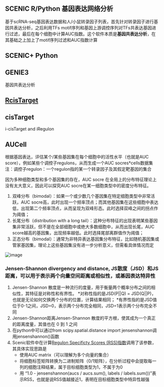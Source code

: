 ## SCENIC R/Python 基因表达网络分析
基于scRNA-seq基因表达数据和人/小鼠转录因子列表，首先针对转录因子进行基因共表达分析，之后利用TFs motif序列和基因上游调控序列对TFs共表达基因进行过滤，最后在每个细胞中计算AUC指数。这个软件本质是**基因共表达分析**，在其基础之上加上了motif序列过滤和AUC指数计算

## SCENIC+ Python

## GENIE3 
基因共表达分析



## [RcisTarget](https://bioconductor.riken.jp/packages/3.9/bioc/vignettes/RcisTarget/inst/doc/RcisTarget.html) 


## cisTarget


 i-cisTarget and iRegulon

## AUCell 
根据基因表达，评估某个/某些基因集在每个细胞中的活性水平（也就是AUC score），例如某些个调控子regulons，从而生成一个AUC socres*cells数据集
注：调控子regulon：一个regulon指的某一个转录因子及其假定靶基因的集合

因为多种细胞类型和多个基因集的存在，AUC socre 在全局上的分布特征理论上没有太大意义，因此可以探究AUC socre在某一细胞类型中的密度分布特征。
1. 双峰分布（bimodal）：如果一个或少数几个基因集在特定细胞类型中非常活跃，AUC socre高，此时出现一个频率顶点；而其他基因集在这些细胞中表达低，出现第二个频率顶点，从而呈现为双峰形态。此时选择双峰之间的拐点作为阈值；
2. 长尾分布（distribution with a long tail）：这种分布特征的出现表明某些基因集非常活跃，但不是在全部细胞中或绝大多数细胞中，从而出现长尾，AUC score越高的基因集，出现频率越低。此时选择尾部离群值作为阈值；
3. 正态分布（bimodal）：通常为非特异表达基因集分布特征，比如随机基因集或管家基因集，理论上这些基因集没有进一步分析意义，但需看具体情况而定

![image](https://github.com/JGangHan/Software-list/assets/75400599/c6c6ba3b-1f10-4841-b32c-8e8b1b2ef4df)


### Jensen-Shannon divergency and distance, JS散度（JSD）和JS距离，可以用于表示两个向量空间距离或相似性，或基因表达特异性
1. Jensen-Shannon 散度是一种流行的度量，用于衡量两个概率分布之间的相似性，其特征是对称性和有界性。
   *对称性指的是JSD(P||Q) = JSD(Q||P)，也就是无论如何交换两个分布的位置，计算结果相同；
   *有界性指的是JSD值位于0-1之间，JSD=0，表示两个分布完全相同，JSD=1表示两个分布完全不同
2. Jensen-Shannon距离Jensen-Shannon 散度的平方根，使其成为一个真正的距离度量，其值也在 0 到 1 之间
3. 在python中可以通过from scipy.spatial.distance import jensenshannon调用jensenshannon()函数
4. Scenic软件中在计算[Regulon Specificty Scores (RSS)指数](https://github.com/aertslab/pySCENIC/blob/master/src/pyscenic/rss.py)调用了该参数，其具体实现思路是
   * 使用AUC matrix（可以理解为多个向量的集合）
   * 将细胞标签矩阵转换为二进制矩阵（0/1矩阵），在分析过程中会提取每一列的细胞注释结果，属于目标细胞类型为1，不属于为0 
   * 用 “1.0 - jensenshannon(aucs / aucs.sum(), labels / labels.sum())”表示RSS，也就是说RSS值越接近1，表明在目标细胞类型中特异性越强




